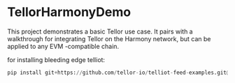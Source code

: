 # TellorHarmonyDemo

This project demonstrates a basic Tellor use case. It pairs with a walkthrough for integrating Tellor on the Harmony network, but can be applied to any EVM -compatible chain.


for installing bleeding edge telliot:
```python
pip install git+https://github.com/tellor-io/telliot-feed-examples.git@main#egg=telliot_feed_examples && pip install git+https://github.com/tellor-io/telliot-core.git@main#egg=telliot_core 
```
